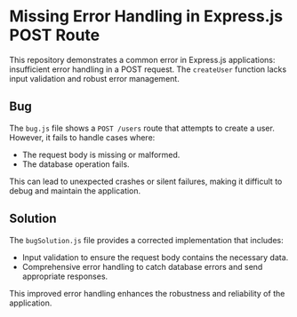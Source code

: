 # Missing Error Handling in Express.js POST Route

This repository demonstrates a common error in Express.js applications: insufficient error handling in a POST request.  The `createUser` function lacks input validation and robust error management.

## Bug

The `bug.js` file shows a `POST /users` route that attempts to create a user. However, it fails to handle cases where:

* The request body is missing or malformed.
* The database operation fails.

This can lead to unexpected crashes or silent failures, making it difficult to debug and maintain the application.

## Solution

The `bugSolution.js` file provides a corrected implementation that includes:

* Input validation to ensure the request body contains the necessary data.
* Comprehensive error handling to catch database errors and send appropriate responses.

This improved error handling enhances the robustness and reliability of the application.